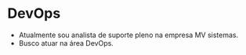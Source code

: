 # DevOps
- Atualmente sou analista de suporte pleno na empresa MV sistemas.
- Busco atuar na área DevOps.
